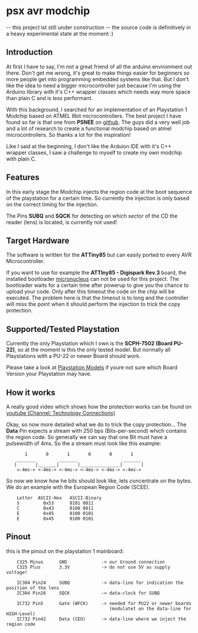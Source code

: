 # psx avr modchip

-- this project ist still under construction --
the source code is definitively in a heavy experimental state at the moment :)

## Introduction
At first I have to say, I'm not a great friend of all the arduino environment out 
there. Don't get me wrong, it's great to make things easier for beginners so
more people get into programming embedded systems like that. But I don't like 
the idea to need a bigger microcontroller just because I'm using the Arduino
library with it's C++ wrapper classes which needs way more space than plain C
and is less performant. 

With this background, I searched for an implementation of an Playstation 1 Modchip
based on ATMEL 8bit microcontrollers. The best project I have found so far is
that one from **PSNEE** on [github](https://github.com/kalymos/PsNee). The guys
did a very well job and a lot of research to create a functional modchip based
on atmel microcontrollers. So thanks a lot for the inspiration!

Like I said at the beginning, I don't like the Arduion IDE with it's C++ wrapper
classes, I saw a challenge to myself to create my own modchip with plain C.

## Features
In this early stage the Modchip injects the region code at the boot sequence
of the playstation for a certain time. So currently the injection is only based
on the correct timing for the injection. 

The Pins **SUBQ** and **SQCK** for detecting on which sector of the CD the 
reader (lens) is located, is currently not used!

## Target Hardware
The software is written for the **ATTiny85** but can easily ported to every AVR
Microcontroller. 

If you want to use for example the **ATTIny85 - Digispark Rev.3** board, the 
installed bootloader [micronucleus](https://github.com/micronucleus/micronucleus) 
can not be used for this project. The bootloader waits for a certain time after
powerup to give you the chance to upload your code. Only after this timeout the
code on the chip will be executed. The problem here is that the timeout is 
to long and the controller will miss the point when it should perform the injection
to trick the copy protection.

## Supported/Tested Playstation
Currently the only Playstation which I own is the **SCPH-7502 (Board PU-22)**, so
at the moment is this the only tested model. But normally all Playstations with
a PU-22 or newer Board should work. 

Please take a look at [Playstation Models](https://en.wikipedia.org/wiki/PlayStation_models)
if youre not sure which Board Version your Playstation may have. 

## How it works
A really good video which shows how the protection works can be found on 
[youtube (Channel: Technology Connections)](https://www.youtube.com/watch?v=XUwSOfQ1D3c)

Okay, so now more detailed what we do to trick the copy protection... The 
**Data** Pin expects a stream with 250 bps (Bits-per-second) which contains the
region code. So generally we can say that one Bit must have a pulsewidth of
4ms. So the a stream must look like this example: 


```
       1       0       1       0       0       1  
    _______         _______                 _______
   |       |_______|       |_______________|       |  
    <-4ms-> <-4ms-> <-4ms-> <-4ms-> <-4ms-> <-4ms->  

```

So now we know how he bits should look like, lets concentrate on the bytes. We
do an example with the European Region Code (SCEE). 

```
    Letter  ASCII-Hex   ASCII-Binary
    S         0x53      0101 0011
    C         0x43      0100 0011
    E         0x45      0100 0101
    E         0x45      0100 0101
```

## Pinout
this is the pinout on the playstation 1 mainboard:

```
    C325 Minus      GND             -> our Ground connection
    C325 Plus       3.3V            -> do not use 5V as supply voltage!

    IC304 Pin24     SUBQ            -> data-line for indication the position of the lens
    IC304 Pin26     SQCK            -> data-clock for SUBQ

    IC732 Pin5      Gate (WFCK)     -> needed for PU22 or newer boards 
                                       (modulatet on the data-line for HIGH-Level)
    IC732 Pin42     Data (CEO)      -> data-line where we inject the region code
```




